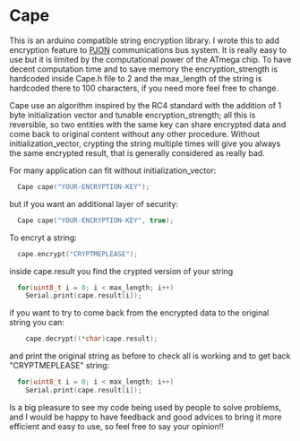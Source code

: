 Cape 
====
This is an arduino compatible string encryption library. I wrote this to add encryption feature to [PJON](https://github.com/gioblu/PJON) communications bus system. It is really easy to use but it is limited by the computational power of the ATmega chip. To have decent computation time and to save memory the encryption_strength is hardcoded inside Cape.h file to 2 and the max_length of the string is hardcoded there to 100 characters, if you need more feel free to change. 

Cape use an algorithm inspired by the RC4 standard with the addition of 1 byte initialization vector and tunable encryption_strength; all this is reversible, so two entities with the same key can share encrypted data and come back to original content without any other procedure. Without initialization_vector, crypting the string multiple times will give you always the same encrypted result, that is generally considered as really bad.

For many application can fit without initialization_vector:
```cpp  
  Cape cape("YOUR-ENCRYPTION-KEY"); 
```
but if you want an additional layer of security:
```cpp  
  Cape cape("YOUR-ENCRYPTION-KEY", true); 
```
To encryt a string:
```cpp  
  cape.encrypt("CRYPTMEPLEASE"); 
```
inside cape.result you find the crypted version of your string
```cpp  
  for(uint8_t i = 0; i < max_length; i++)
    Serial.print(cape.result[i]);
```
if you want to try to come back from the encrypted data to the original string you can:
```cpp  
    cape.decrypt((*char)cape.result);
```
and print the original string as before to check all is working and to get back "CRYPTMEPLEASE" string:
```cpp  
  for(uint8_t i = 0; i < max_length; i++)
    Serial.print(cape.result[i]);
```

Is a big pleasure to see my code being used by people to solve problems, and I would be happy to have feedback and good advices to bring it more efficient and easy to use, so feel free to say your opinion!!

